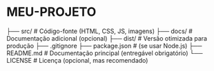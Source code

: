 # MEU-PROJETO
├── src/                   # Código-fonte (HTML, CSS, JS, imagens)
├── docs/                  # Documentação adicional (opcional)
├── dist/                  # Versão otimizada para produção
├── .gitignore
├── package.json           # (se usar Node.js)
├── README.md              # Documentação principal (entregável obrigatório)
└── LICENSE                # Licença (opcional, mas recomendado)
